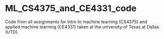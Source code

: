 # ML_CS4375_and_CE4331_code

Code from all assignments for intro to machine learning (CS4375) and applied machine learning (CE4331) taken at the university of Texas at Dallas (UTD).

